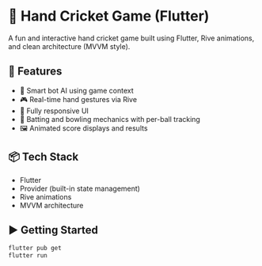 # 🏏 Hand Cricket Game (Flutter)

A fun and interactive hand cricket game built using Flutter, Rive animations, and clean architecture (MVVM style).

## 🚀 Features

- 🧠 Smart bot AI using game context
- 🎮 Real-time hand gestures via Rive
- 📱 Fully responsive UI
- 🏏 Batting and bowling mechanics with per-ball tracking
- 🖼️ Animated score displays and results

## 📦 Tech Stack

- Flutter
- Provider (built-in state management)
- Rive animations
- MVVM architecture

## ▶️ Getting Started

```bash
flutter pub get
flutter run
```
